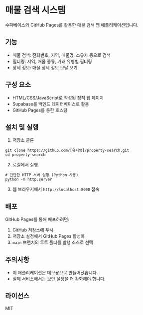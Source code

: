 # 매물 검색 시스템

수파베이스와 GitHub Pages를 활용한 매물 검색 웹 애플리케이션입니다.

## 기능

- 매물 검색: 전화번호, 지역, 매물명, 소유자 등으로 검색
- 필터링: 지역, 매물 종류, 거래 유형별 필터링
- 상세 정보: 매물 상세 정보 모달 보기

## 구성 요소

- HTML/CSS/JavaScript로 작성된 정적 웹 페이지
- Supabase를 백엔드 데이터베이스로 활용
- GitHub Pages를 통한 호스팅

## 설치 및 실행

1. 저장소 클론
```
git clone https://github.com/[유저명]/property-search.git
cd property-search
```

2. 로컬에서 실행
```
# 간단한 HTTP 서버 실행 (Python 사용)
python -m http.server
```

3. 웹 브라우저에서 `http://localhost:8000` 접속

## 배포

GitHub Pages를 통해 배포하려면:

1. GitHub 저장소에 푸시
2. 저장소 설정에서 GitHub Pages 활성화
3. `main` 브랜치의 루트 폴더를 발행 소스로 선택

## 주의사항

- 이 애플리케이션은 데모용으로 만들어졌습니다.
- 실제 서비스에서는 보안 설정을 더 강화해야 합니다.

## 라이선스

MIT